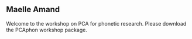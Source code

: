 ## Maelle Amand

Welcome to the workshop on PCA for phonetic research.
Please download the PCAphon workshop package.
